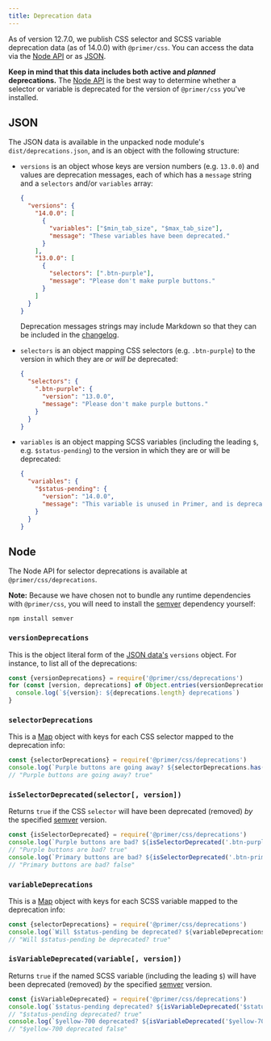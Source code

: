 ```yaml
---
title: Deprecation data
---
```


As of version 12.7.0, we publish CSS selector and SCSS variable deprecation data (as of 14.0.0) with `@primer/css`. You can access the data via the [Node API](#node) or as [JSON](#json).

**Keep in mind that this data includes both active and _planned_ deprecations.** The [Node API](#node) is the best way to determine whether a selector or variable is deprecated for the version of `@primer/css` you've installed.

## JSON

The JSON data is available in the unpacked node module's `dist/deprecations.json`, and is an object with the following structure:

* `versions` is an object whose keys are version numbers (e.g. `13.0.0`) and values are deprecation messages, each of which has a `message` string and a `selectors` and/or `variables` array:

    ```json
    {
      "versions": {
        "14.0.0": [
          {
            "variables": ["$min_tab_size", "$max_tab_size"],
            "message": "These variables have been deprecated."
          }
        ],
        "13.0.0": [
          {
            "selectors": [".btn-purple"],
            "message": "Please don't make purple buttons."
          }
        ]
      }
    }
    ```
    
    Deprecation messages strings may include Markdown so that they can be included in the [changelog].

* `selectors` is an object mapping CSS selectors (e.g. `.btn-purple`) to the version in which they are _or will be_ deprecated:

    ```json
    {
      "selectors": {
        ".btn-purple": {
          "version": "13.0.0",
          "message": "Please don't make purple buttons."
        }
      }
    }
    ```
    
* `variables` is an object mapping SCSS variables (including the leading `$`, e.g. `$status-pending`) to the version in which they are or will be deprecated:

    ```json
    {
      "variables": {
        "$status-pending": {
          "version": "14.0.0",
          "message": "This variable is unused in Primer, and is deprecated."
        }
      }
    }
    ```
    

## Node

The Node API for selector deprecations is available at
`@primer/css/deprecations`.

**Note:** Because we have chosen not to bundle any runtime dependencies with
`@primer/css`, you will need to install the [semver] dependency yourself:

```shell
npm install semver
```

### `versionDeprecations`
This is the object literal form of the [JSON data's](#json) `versions` object.
For instance, to list all of the deprecations:

```js
const {versionDeprecations} = require('@primer/css/deprecations')
for (const [version, deprecations] of Object.entries(versionDeprecations)) {
  console.log(`${version}: ${deprecations.length} deprecations`)
}
```

### `selectorDeprecations`
This is a [Map] object with keys for each CSS selector mapped to the deprecation info:

```js
const {selectorDeprecations} = require('@primer/css/deprecations')
console.log(`Purple buttons are going away? ${selectorDeprecations.has('.btn-purple')}`)
// "Purple buttons are going away? true"
```

### `isSelectorDeprecated(selector[, version])`
Returns `true` if the CSS `selector` will have been deprecated (removed) _by_ the specified [semver] version.

```js
const {isSelectorDeprecated} = require('@primer/css/deprecations')
console.log(`Purple buttons are bad? ${isSelectorDeprecated('.btn-purple')}`)
// "Purple buttons are bad? true"
console.log(`Primary buttons are bad? ${isSelectorDeprecated('.btn-primary')}`)
// "Primary buttons are bad? false"
```

### `variableDeprecations`
This is a [Map] object with keys for each SCSS variable mapped to the deprecation info:

```js
const {selectorDeprecations} = require('@primer/css/deprecations')
console.log(`Will $status-pending be deprecated? ${variableDeprecations.has('$status-pending')}`)
// "Will $status-pending be deprecated? true"
```

### `isVariableDeprecated(variable[, version])`
Returns `true` if the named SCSS variable (including the leading `$`) will have been deprecated (removed) _by_ the specified [semver] version.

```js
const {isVariableDeprecated} = require('@primer/css/deprecations')
console.log(`$status-pending deprecated? ${isVariableDeprecated('$status-pending')}`)
// "$status-pending deprecated? true"
console.log(`$yellow-700 deprecated? ${isVariableDeprecated('$yellow-700')}`)
// "$yellow-700 deprecated false"
```


[semver]: https://npm.im/semver
[changelog]: https://github.com/primer/css/tree/master/CHANGELOG.md
[Map]: https://developer.mozilla.org/en-US/docs/Web/JavaScript/Reference/Global_Objects/Map
